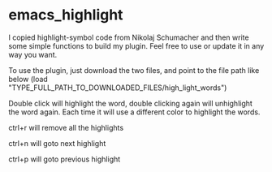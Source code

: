 # emacs_highlight
I copied highlight-symbol code from Nikolaj Schumacher and then write some simple functions to build my plugin. Feel free to use or update it in any way you want.

To use the plugin, just download the two files, and point to the file path like below
(load "TYPE_FULL_PATH_TO_DOWNLOADED_FILES/high_light_words")

Double click will highlight the word, double clicking again will unhighlight the word again.
Each time it will use a different color to highlight the words.

ctrl+r  will remove all the highlights



ctrl+n  will goto next highlight



ctrl+p  will goto previous highlight


